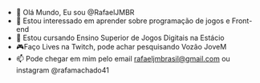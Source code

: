 - 👋 Olá Mundo, Eu sou @RafaelJMBR
- 👀 Estou interessado em aprender sobre programação de jogos e Front-end 
- 🌱 Estou cursando Ensino Superior de Jogos Digitais na Estácio
- 🎮Faço Lives na Twitch, pode achar pesquisando Vozão JoveM
- 📫 Pode chegar em mim pelo email rafaeljmbrasil@gmail.com ou instagram @rafamachado41

<!---
RafaelJMBR/RafaelJMBR is a ✨ special ✨ repository because its `README.md` (this file) appears on your GitHub profile.
You can click the Preview link to take a look at your changes.
--->
